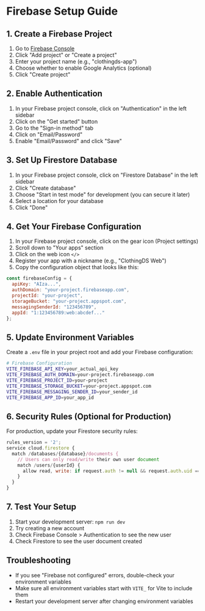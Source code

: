 # Firebase Setup Guide

## 1. Create a Firebase Project

1. Go to [Firebase Console](https://console.firebase.google.com/)
2. Click "Add project" or "Create a project"
3. Enter your project name (e.g., "clothingds-app")
4. Choose whether to enable Google Analytics (optional)
5. Click "Create project"

## 2. Enable Authentication

1. In your Firebase project console, click on "Authentication" in the left sidebar
2. Click on the "Get started" button
3. Go to the "Sign-in method" tab
4. Click on "Email/Password"
5. Enable "Email/Password" and click "Save"

## 3. Set Up Firestore Database

1. In your Firebase project console, click on "Firestore Database" in the left sidebar
2. Click "Create database"
3. Choose "Start in test mode" for development (you can secure it later)
4. Select a location for your database
5. Click "Done"

## 4. Get Your Firebase Configuration

1. In your Firebase project console, click on the gear icon (Project settings)
2. Scroll down to "Your apps" section
3. Click on the web icon `</>`
4. Register your app with a nickname (e.g., "ClothingDS Web")
5. Copy the configuration object that looks like this:

```javascript
const firebaseConfig = {
  apiKey: "AIza...",
  authDomain: "your-project.firebaseapp.com",
  projectId: "your-project",
  storageBucket: "your-project.appspot.com",
  messagingSenderId: "123456789",
  appId: "1:123456789:web:abcdef..."
};
```

## 5. Update Environment Variables

Create a `.env` file in your project root and add your Firebase configuration:

```bash
# Firebase Configuration
VITE_FIREBASE_API_KEY=your_actual_api_key
VITE_FIREBASE_AUTH_DOMAIN=your-project.firebaseapp.com
VITE_FIREBASE_PROJECT_ID=your-project
VITE_FIREBASE_STORAGE_BUCKET=your-project.appspot.com
VITE_FIREBASE_MESSAGING_SENDER_ID=your_sender_id
VITE_FIREBASE_APP_ID=your_app_id
```

## 6. Security Rules (Optional for Production)

For production, update your Firestore security rules:

```javascript
rules_version = '2';
service cloud.firestore {
  match /databases/{database}/documents {
    // Users can only read/write their own user document
    match /users/{userId} {
      allow read, write: if request.auth != null && request.auth.uid == userId;
    }
  }
}
```

## 7. Test Your Setup

1. Start your development server: `npm run dev`
2. Try creating a new account
3. Check Firebase Console > Authentication to see the new user
4. Check Firestore to see the user document created

## Troubleshooting

- If you see "Firebase not configured" errors, double-check your environment variables
- Make sure all environment variables start with `VITE_` for Vite to include them
- Restart your development server after changing environment variables 